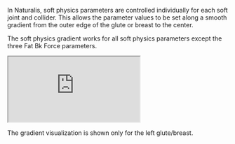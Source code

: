 In Naturalis, soft physics parameters are controlled individually for each soft joint and collider. This allows the parameter values to be set along a smooth gradient from the outer edge of the glute or breast to the center.

The soft physics gradient works for all soft physics parameters except the three Fat Bk Force parameters.

<div class='video-container'>
  <iframe
    src='https://videos.sproutvideo.com/embed/799fdbb31b1de6c0f0/496b86fe7e422a8f?playerTheme=dark&amp;playerColor=2f3437'
    allowfullscreen
    referrerpolicy='no-referrer-when-downgrade'
    title='Soft physics gradient'>
  </iframe>
</div>

The gradient visualization is shown only for the left glute/breast.
